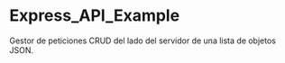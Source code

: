 # Express_API_Example

Gestor de peticiones CRUD del lado del servidor de una lista de objetos JSON.
